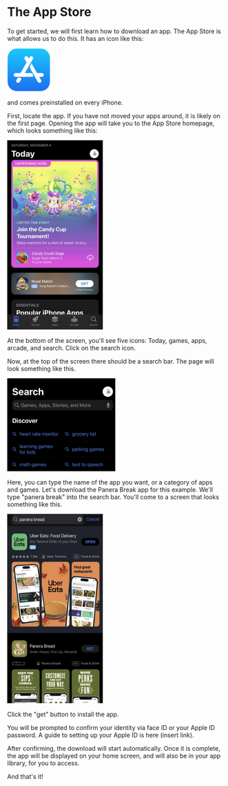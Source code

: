 # The App Store

To get started, we will first learn how to download an app. The App Store is what allows us to do this. It has an icon like this: 

<img src="images/app-store-icon.png" width=100 height=100>

and comes preinstalled on every iPhone. 

First, locate the app. If you have not moved your apps around, it is likely on the first page. Opening the app will take you to the App Store homepage, which looks something like this: 

<img src="images/app-store-homepage.png" width=222 height=438>

At the bottom of the screen, you'll see five icons: Today, games, apps, arcade, and search. Click on the search icon.

Now, at the top of the screen there should be a search bar. The page will look something like this. 

<img src="images/app-store-search-page.png" width=251 height=215>

Here, you can type the name of the app you want, or a category of apps and games. Let's download the Panera Break app for this example. We'll type "panera break" into the search bar. You'll come to a screen that looks something like this. 

<img src="images/app-store-panera-bread.png" width=222 height=438>

Click the "get" button to install the app.

You will be prompted to confirm your identity via face ID or your Apple ID password. A guide to setting up your Apple ID is here (insert link). 

After confirming, the download will start automatically. Once it is complete, the app will be displayed on your home screen, and will also be in your app library, for you to access. 

And that's it!
